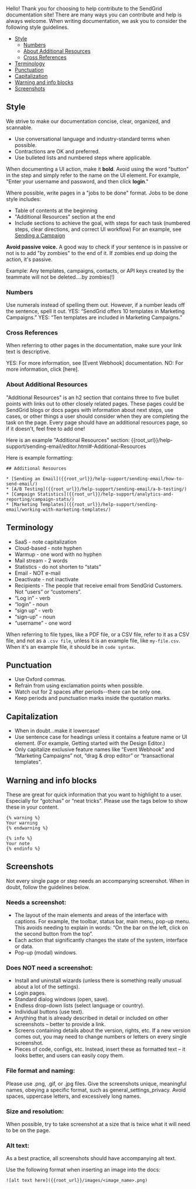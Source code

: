 Hello! Thank you for choosing to help contribute to the SendGrid documentation site! There are many ways you can contribute and help is always welcome.  When writing documentation, we ask you to consider the following style guidelines. 

* [Style](#style)
    * [Numbers](#numbers)
    * [About Additional Resources](#about-additional-resources)
    * [Cross References](#cross-references)
* [Terminology](#terminology)
* [Punctuation](#punctuation)
* [Capitalization](#capitalization)
* [Warning and info blocks](#warning-and-info-blocks)
* [Screenshots](#screenshots)


<a name="style"></a>
## Style

We strive to make our documentation concise, clear, organized, and scannable. 

* Use conversational language and industry-standard terms when possible.
* Contractions are OK and preferred.
* Use bulleted lists and numbered steps where applicable. 

When documenting a UI action, make it **bold**. Avoid using the word "button" in the step and simply refer to the name on the UI element. 
    For example, "Enter your username and password, and then click **login**." 

Where possible, write pages in a "jobs to be done" format. Jobs to be done style includes:

* Table of contents at the beginning
* "Additional Resources" section at the end
* Include sections to achieve the goal, with steps for each task (numbered steps, clear directions, and correct UI workflow)
	For an example, see [Sending a Campaign]({{root_url}}/help-support/sending-email/how-to-send-email/)
	
**Avoid passive voice.** A good way to check if your sentence is in passive or not is to add "by zombies" to the end of it. If zombies end up doing the action, it's passive. 

Example: Any templates, campaigns, contacts, or API keys created by the teammate will not be deleted....by zombies(!)

<a name="numbers"></a>
### Numbers

Use numerals instead of spelling them out. However, if a number leads off the sentence, spell it out.
YES: “SendGrid offers 10 templates in Marketing Campaigns.”
YES: “Ten templates are included in Marketing Campaigns.”

<a name="cross references"></a>
### Cross References

When referring to other pages in the documentation, make sure your link text is descriptive. 

YES: For more information, see [Event Webhook] documentation.
NO: For more information, click [here].

<a name="about-additional-resources"></a>
### About Additional Resources

"Additional Resources" is an h2 section that contains three to five bullet points with links out to other closely related pages. These pages could be SendGrid blogs or docs pages with information about next steps, use cases, or other things a user should consider when they are completing the task on the page. Every page should have an additional resources page, so if it doesn't, feel free to add one!

Here is an example "Additional Resources" section: {{root_url}}/help-support/sending-email/editor.html#-Additional-Resources

Here is example formatting:

```
## Additional Resources

* [Sending an Email]({{root_url}}/help-support/sending-email/how-to-send-email/)
* [A/B Testing]({{root_url}}/help-support/sending-email/a-b-testing/)
* [Campaign Statistics]({{root_url}}/help-support/analytics-and-reporting/campaign-stats/)
* [Marketing Templates]({{root_url}}/help-support/sending-email/working-with-marketing-templates/)
```

<a name="terminology"></a>
## Terminology

* SaaS - note capitalization
* Cloud-based - note hyphen
* Warmup - one word with no hyphen
* Mail stream - 2 words
* Statistics - do not shorten to “stats”
* Email - NOT e-mail
* Deactivate - not inactivate 
* Recipients - The people that receive email from SendGrid Customers. Not “users” or “customers”.
* “Log in” - verb
* “login” - noun
* “sign up” - verb
* “sign-up” - noun
* “username” - one word

When referring to file types, like a PDF file, or a CSV file, refer to it as a CSV file, and not as a `.csv file`, unless it is an example file, like `my-file.csv`. When it's an example file, it should be in `code syntax`.

<a name="punctuation"></a>
## Punctuation

* Use Oxford commas. 
* Refrain from using exclamation points when possible.
* Watch out for 2 spaces after periods--there can be only one.
* Keep periods and punctuation marks inside the quotation marks. 

<a name="capitalization"></a>
## Capitalization

* When in doubt...make it lowercase! 
* Use sentence case for headings unless it contains a feature name or UI element. (For example, Getting started with the Design Editor.)
* Only capitalize exclusive feature names like “Event Webhook” and “Marketing Campaigns” not, “drag & drop editor” or “transactional templates". 

<a name="warning and info blocks"></a>
## Warning and info blocks

These are great for quick information that you want to highlight to a user. Especially for “gotchas” or “neat tricks”. Please use the tags below to show these in your content.

```
{% warning %}
Your warning
{% endwarning %}

{% info %}
Your note
{% endinfo %}

```

<a name="screenshots"></a>
## Screenshots


Not every single page or step needs an accompanying screenshot. When in doubt, follow the guidelines below. 

### Needs a screenshot:

* The layout of the main elements and areas of the interface with captions. For example, the toolbar, status bar, main menu, pop-up menu. This avoids needing to explain in words: “On the bar on the left, click on the second button from the top”.
* Each action that significantly changes the state of the system, interface or data.
* Pop-up (modal) windows.

### Does NOT need a screenshot:

* Install and uninstall wizards (unless there is something really unusual about a lot of the settings).
* Login pages.
* Standard dialog windows (open, save).
* Endless drop-down lists (select language or country).
* Individual buttons (use text).
* Anything that is already described in detail or included on other screenshots – better to provide a link.
* Screens containing details about the version, rights, etc. If a new version comes out, you may need to change numbers or letters on every single screenshot.
* Pieces of code, configs, etc. Instead, insert these as formatted text – it looks better, and users can easily copy them.

### File format and naming:

Please use .png, .gif, or .jpg files. Give the screenshots unique, meaningful names, obeying a specific format, such as general_settings_privacy. Avoid spaces, uppercase letters, and excessively long names.

### Size and resolution:

When possible, try to take screenshot at a size that is twice what it will need to be on the page. 

### Alt text:

As a best practice, all screenshots should have accompanying alt text. 

Use the following format when inserting an image into the docs:

`![alt text here]({{root_url}}/images/<image_name>.png)`

